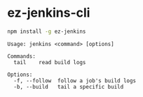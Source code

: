 # ez-jenkins-cli

```sh
npm install -g ez-jenkins
```

```
Usage: jenkins <command> [options]

Commands:
  tail    read build logs

Options:
  -f, --follow  follow a job's build logs
  -b, --build   tail a specific build    
```
